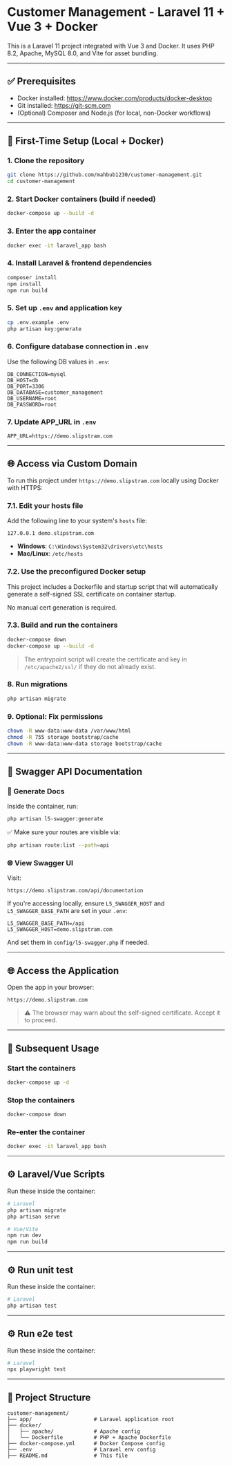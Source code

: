 
# Customer Management - Laravel 11 + Vue 3 + Docker

This is a Laravel 11 project integrated with Vue 3 and Docker. It uses PHP 8.2, Apache, MySQL 8.0, and Vite for asset bundling.

---

## ✅ Prerequisites

- Docker installed: https://www.docker.com/products/docker-desktop
- Git installed: https://git-scm.com
- (Optional) Composer and Node.js (for local, non-Docker workflows)

---

## 🚀 First-Time Setup (Local + Docker)

### 1. Clone the repository

```bash
git clone https://github.com/mahbub1230/customer-management.git
cd customer-management
```

### 2. Start Docker containers (build if needed)

```bash
docker-compose up --build -d
```

### 3. Enter the app container

```bash
docker exec -it laravel_app bash
```

### 4. Install Laravel & frontend dependencies

```bash
composer install
npm install
npm run build
```

### 5. Set up `.env` and application key

```bash
cp .env.example .env
php artisan key:generate
```

### 6. Configure database connection in `.env`

Use the following DB values in `.env`:

```
DB_CONNECTION=mysql
DB_HOST=db
DB_PORT=3306
DB_DATABASE=customer_management
DB_USERNAME=root
DB_PASSWORD=root
```

### 7. Update APP_URL in `.env`

```
APP_URL=https://demo.slipstram.com
```

---

## 🌐 Access via Custom Domain

To run this project under `https://demo.slipstram.com` locally using Docker with HTTPS:

### 7.1. Edit your hosts file

Add the following line to your system's `hosts` file:

```
127.0.0.1 demo.slipstram.com
```

- **Windows**: `C:\Windows\System32\drivers\etc\hosts`
- **Mac/Linux**: `/etc/hosts`

### 7.2. Use the preconfigured Docker setup

This project includes a Dockerfile and startup script that will automatically generate a self-signed SSL certificate on container startup.

No manual cert generation is required.

### 7.3. Build and run the containers

```bash
docker-compose down
docker-compose up --build -d
```

> The entrypoint script will create the certificate and key in `/etc/apache2/ssl/` if they do not already exist.

### 8. Run migrations

```bash
php artisan migrate
```

### 9. Optional: Fix permissions

```bash
chown -R www-data:www-data /var/www/html
chmod -R 755 storage bootstrap/cache
chown -R www-data:www-data storage bootstrap/cache
```

---

## 📄 Swagger API Documentation

### 🔄 Generate Docs

Inside the container, run:

```bash
php artisan l5-swagger:generate
```

✅ Make sure your routes are visible via:

```bash
php artisan route:list --path=api
```

### 🌐 View Swagger UI

Visit:

```
https://demo.slipstram.com/api/documentation
```

If you're accessing locally, ensure `L5_SWAGGER_HOST` and `L5_SWAGGER_BASE_PATH` are set in your `.env`:

```env
L5_SWAGGER_BASE_PATH=/api
L5_SWAGGER_HOST=demo.slipstram.com
```

And set them in `config/l5-swagger.php` if needed.

---

## 🌐 Access the Application

Open the app in your browser:

```
https://demo.slipstram.com
```

> ⚠️ The browser may warn about the self-signed certificate. Accept it to proceed.

---

## 🔁 Subsequent Usage

### Start the containers

```bash
docker-compose up -d
```

### Stop the containers

```bash
docker-compose down
```

### Re-enter the container

```bash
docker exec -it laravel_app bash
```

---

## ⚙️ Laravel/Vue Scripts

Run these inside the container:

```bash
# Laravel
php artisan migrate
php artisan serve

# Vue/Vite
npm run dev
npm run build
```

---

## ⚙️ Run unit test

Run these inside the container:

```bash
# Laravel
php artisan test
```

---

## ⚙️ Run e2e test

Run these inside the container:

```bash
# Laravel
npx playwright test
```

---

## 📂 Project Structure

```
customer-management/
├── app/                    # Laravel application root
├── docker/
│   ├── apache/             # Apache config
│   └── Dockerfile          # PHP + Apache Dockerfile
├── docker-compose.yml      # Docker Compose config
├── .env                    # Laravel env config
├── README.md               # This file
```
